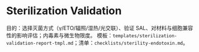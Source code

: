 # Sterilization Validation

目的：选择灭菌方式（γ/ETO/辐照/湿热/光交联）、验证 SAL、对材料与细胞兼容性的影响评估；内毒素与微生物限度。
模板：`templates/sterilization-validation-report-tmpl.md`；清单：`checklists/sterility-endotoxin.md`。
